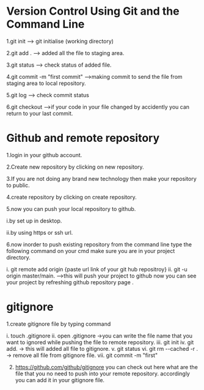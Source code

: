 
#  Version Control Using Git and the Command Line


1.git init    --> git initialise  (working directory)

2.git add .   --> added all the file to staging area.

3.git status   --> check status of added file.

4.git commit -m "first commit"   -->making commit to send the file from staging area to local repository.

5.git log   --> check commit status

6.git checkout  -->if your code in your file changed by accidently you can return to your last commit.

# Github and remote repository


1.login in your github account.

2.Create new repository by clicking on new repository.

3.If you are not doing any brand new technology then make your repository to public.

4.create repository by clicking on create repository.

5.now you can push your local repository to github.
  
  i.by set up in desktop.
  
  ii.by using https or ssh url.

6.now inorder to push existing repository from the command line type the following command on your cmd make sure you are in your project directory.
 
   i. git remote add origin {paste url link of your git hub repositroy}
  ii. git -u origin master/main.   -->this will push your project to github now you can see your project by refreshing github repository page .



# gitignore
 
1.create gitignore file by typing command
  
   i. touch .gitignore
   ii. open .gitignore  ->you can write the file name that you want to ignored while pushing the file to remote repository.
   iii. git init
   iv. git add. -> this will added all file to gitignore.
   v. git status
   vi. git rm --cached -r .  -> remove all file from gitignore file.
   vii. git commit -m "first"

2. https://github.com/github/gitignore  you can check out here what are the file that you no need to push into your remote repository.
   accordingly you can add it in your gitignore file.
